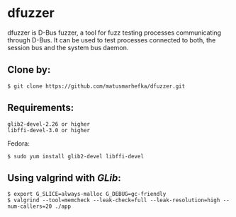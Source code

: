 dfuzzer
=======

dfuzzer is D-Bus fuzzer, a tool for fuzz testing processes communicating through D-Bus.
It can be used to test processes connected to both, the session bus and the system
bus daemon.


Clone by:
--------------
    $ git clone https://github.com/matusmarhefka/dfuzzer.git


Requirements:
--------------

    glib2-devel-2.26 or higher
    libffi-devel-3.0 or higher

Fedora:

    $ sudo yum install glib2-devel libffi-devel


Using valgrind with _GLib_:
--------------
    $ export G_SLICE=always-malloc G_DEBUG=gc-friendly
    $ valgrind --tool=memcheck --leak-check=full --leak-resolution=high --num-callers=20 ./app
